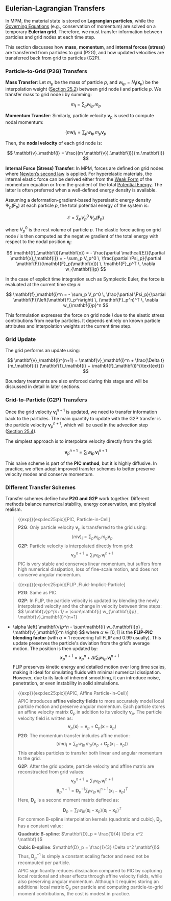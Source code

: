 ## Eulerian-Lagrangian Transfers

In MPM, the material state is stored on **Lagrangian particles**, while the [Governing Equations](./lec16-strong_and_weak_forms.md) (e.g., conservation of momentum) are solved on a temporary **Eulerian grid**. Therefore, we must transfer information between particles and grid nodes at each time step.

This section discusses how **mass**, **momentum**, and **internal forces (stress)** are transferred from particles to grid (P2G), and how updated velocities are transferred back from grid to particles (G2P).



### Particle-to-Grid (P2G) Transfers

**Mass Transfer**: Let $m_p$ be the mass of particle $p$, and $w_{\mathbf{i}p} = N_\mathbf{i}(\mathbf{x}_p)$ be the interpolation weight ([Section 25.2](./lec25.2-interpolating_functions.md)) between grid node $\mathbf{i}$ and particle $p$. We transfer mass to grid node $\mathbf{i}$ by summing:

$$
m_\mathbf{i} = \sum_p w_{\mathbf{i}p} \, m_p
$$

**Momentum Transfer**: Similarly, particle velocity $\mathbf{v}_p$ is used to compute nodal momentum:

$$
(m \mathbf{v})_\mathbf{i} = \sum_p w_{\mathbf{i}p} \, m_p \mathbf{v}_p
$$

Then, the **nodal velocity** of each grid node is:

$$
\mathbf{v}_\mathbf{i} = \frac{(m \mathbf{v})_\mathbf{i}}{m_\mathbf{i}}
$$

**Internal Force (Stress) Transfer**: In MPM, forces are defined on grid nodes where [Newton’s second law](./lec1.2-newton_2nd_law.md) is applied. For hyperelastic materials, the internal elastic force can be derived either from the [Weak Form](./lec16.3-weak_form.md) of the momentum equation or from the gradient of the total [Potential Energy](./lec13.1-rigid_null_rot_inv.md). The latter is often preferred when a well-defined energy density is available.

Assuming a deformation-gradient-based hyperelastic energy density $\Psi_p(\mathbf{F}_p)$ at each particle $p$, the total potential energy of the system is:

$$
\mathcal{E} = \sum_p V_p^0 \, \Psi_p(\mathbf{F}_p)
$$

where $V_p^0$ is the rest volume of particle $p$. The elastic force acting on grid node $i$ is then computed as the negative gradient of the total energy with respect to the nodal position $\mathbf{x}_\mathbf{i}$:

$$
\mathbf{f}_\mathbf{i}(\mathbf{x}) = - \frac{\partial \mathcal{E}}{\partial \mathbf{x}_\mathbf{i}} = - \sum_p V_p^0 \, \frac{\partial \Psi_p}{\partial \mathbf{F}}(\mathbf{F}_p(\mathbf{x})) \, \mathbf{F}_p^T \, \nabla w_{\mathbf{i}p}
$$

In the case of explicit time integration such as Symplectic Euler, the force is evaluated at the current time step $n$:

$$
\mathbf{f}_\mathbf{i}^n = - \sum_p V_p^0 \, \frac{\partial \Psi_p}{\partial \mathbf{F}}\left(\mathbf{F}_p^n\right) \, (\mathbf{F}_p^n)^T \, \nabla w_{\mathbf{i}p}^n
$$

This formulation expresses the force on grid node $i$ due to the elastic stress contributions from nearby particles. It depends entirely on known particle attributes and interpolation weights at the current time step.

### Grid Update

The grid performs an update using:

$$
\mathbf{v}_\mathbf{i}^{n+1} = \mathbf{v}_\mathbf{i}^n + \frac{\Delta t}{m_\mathbf{i}} (\mathbf{f}_\mathbf{i} + \mathbf{f}_\mathbf{i}^{\text{ext}})
$$

Boundary treatments are also enforced during this stage and will be discussed in detail in later sections.

### Grid-to-Particle (G2P) Transfers

Once the grid velocity $\mathbf{v}_\mathbf{i}^{n+1}$ is updated, we need to transfer information back to the particles. The main quantity to update with the G2P transfer is the particle velocity $\mathbf{v}_p^{n+1}$, which will be used in the advection step ([Section 25.4](src/lec25.4-particle_state_update.md)).

The simplest approach is to interpolate velocity directly from the grid:

$$
\mathbf{v}_p^{n+1} = \sum_\mathbf{i} w_{\mathbf{i}p} \, \mathbf{v}_\mathbf{i}^{n+1}
$$

This naive scheme is part of the **PIC method**, but it is highly diffusive. In practice, we often adopt improved transfer schemes to better preserve velocity modes and conserve momentum.

### Different Transfer Schemes

Transfer schemes define how **P2G and G2P** work together. Different methods balance numerical stability, energy conservation, and physical realism.

> {{exp}}{exp:lec25:pic}[PIC, Particle-in-Cell] $$ $$
**P2G**: Only particle velocity $\mathbf{v}_p$ is transferred to the grid using:
$$
(m\mathbf{v})_\mathbf{i} = \sum_p w_{\mathbf{i}p} \, m_p \mathbf{v}_p
$$
**G2P**: Particle velocity is interpolated directly from grid:
$$
\mathbf{v}_p^{n+1} = \sum_\mathbf{i} w_{\mathbf{i}p} \, \mathbf{v}_\mathbf{i}^{n+1}
$$
PIC is very stable and conserves linear momentum, but suffers from high numerical dissipation, loss of fine-scale motion, and does not conserve angular momentum.

> {{exp}}{exp:lec25:pic}[FLIP ,Fluid-Implicit-Particle] $$ $$
**P2G**: Same as PIC. $$ $$
**G2P**: In FLIP, the particle velocity is updated by blending the newly interpolated velocity and the change in velocity between time steps:
$$
\mathbf{v}_p^{n+1} =
\sum_\mathbf{i} w_{\mathbf{i}p} \, \mathbf{v}_\mathbf{i}^{n+1}
+ \alpha \left( \mathbf{v}_p^n - \sum_\mathbf{i} w_{\mathbf{i}p} \, \mathbf{v}_\mathbf{i}^n \right)
$$
where $\alpha \in [0, 1]$ is the **FLIP-PIC blending factor** (with $\alpha = 1$ recovering full FLIP and 0.99 usually). This update preserves the particle's deviation from the grid's average motion.
The position is then updated by:
$$
\mathbf{x}_p^{n+1} = \mathbf{x}_p^n + \Delta t \sum_\mathbf{i} w_{\mathbf{i}p} \, \mathbf{v}_\mathbf{i}^{n+1}
$$
FLIP preserves kinetic energy and detailed motion over long time scales, making it ideal for simulating fluids with minimal numerical dissipation. However, due to its lack of inherent smoothing, it can introduce noise, penetration, or even instability in solid simulations.

> {{exp}}{exp:lec25:pic}[APIC, Affine Particle-in-Cell)] $$ $$
APIC introduces **affine velocity fields** to more accurately model local particle motion and preserve angular momentum. Each particle stores an affine velocity matrix $\mathbf{C}_p$ in addition to its velocity $\mathbf{v}_p$. The particle velocity field is written as:
$$
\mathbf{v}_p(\mathbf{x}) = \mathbf{v}_p + \mathbf{C}_p (\mathbf{x} - \mathbf{x}_p)
$$
**P2G**: The momentum transfer includes affine motion:
$$
(m\mathbf{v})_\mathbf{i} = \sum_p w_{\mathbf{i}p} \, m_p \left( \mathbf{v}_p + \mathbf{C}_p (\mathbf{x}_\mathbf{i} - \mathbf{x}_p) \right)
$$
This enables particles to transfer both linear and angular momentum to the grid. $$ $$
**G2P**: After the grid update, particle velocity and affine matrix are reconstructed from grid values:
$$
\mathbf{v}_p^{n+1} = \sum_\mathbf{i} w_{\mathbf{i}p} \, \mathbf{v}_\mathbf{i}^{n+1}
$$
$$
\mathbf{B}_p^{n+1} = \mathbf{D}_p^{-1} \sum_\mathbf{i} w_{\mathbf{i}p} \, \mathbf{v}_\mathbf{i}^{n+1} (\mathbf{x}_\mathbf{i} - \mathbf{x}_p)^T
$$
Here, $\mathbf{D}_p$ is a second moment matrix defined as:
$$
\mathbf{D}_p = \sum_\mathbf{i} w_{\mathbf{i}p} (\mathbf{x}_\mathbf{i} - \mathbf{x}_p)(\mathbf{x}_\mathbf{i} - \mathbf{x}_p)^T
$$
For common B-spline interpolation kernels (quadratic and cubic), $\mathbf{D}_p$ has a constant value: $$ $$
 **Quadratic B-spline**: $\mathbf{D}_p = \frac{1}{4} \Delta x^2 \mathbf{I}$ $$ $$
 **Cubic B-spline**: $\mathbf{D}_p = \frac{1}{3} \Delta x^2 \mathbf{I}$ $$ $$
Thus, $\mathbf{D}_p^{-1}$ is simply a constant scaling factor and need not be recomputed per particle. $$ $$
APIC significantly reduces dissipation compared to PIC by capturing local rotational and shear effects through affine velocity fields, while also preserving angular momentum. Although it requires storing an additional local matrix $\mathbf{C}_p$ per particle and computing particle-to-grid moment contributions, the cost is modest in practice.